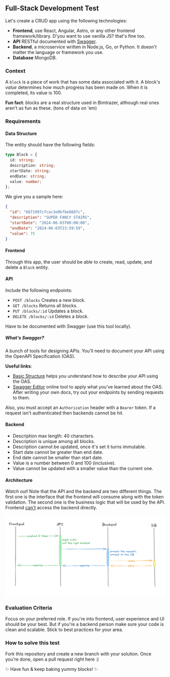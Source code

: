 ## Full-Stack Development Test

Let's create a CRUD app using the following technologies:

- **Frontend**, use React, Angular, Astro, or any other frontend framework/library. D'you want to use vanilla JS? that's fine too.
- **API** RESTful documented with [Swagger](https://swagger.io/).
- **Backend**, a microservice written in Node.js, Go, or Python. It doesn't matter the language or framework you use.
- **Database** MongoDB.

### Context

A `block` is a piece of work that has some data associated with it. A block's _value_ determines how much progress has been made on. When it is completed, its value is 100.

**Fun fact**: blocks are a real structure used in Bimtrazer, although real ones aren't as fun as these. (tons of data on 'em)

### Requirements

#### **Data Structure**

The entity should have the following fields:

```TypeScript
type Block = {
  id: string;
  description: string;
  startDate: string;
  endDate: string;
  value: number;
};
```

We give you a sample here:

```json
{
  "id": "6671997cfcac3e0bfbe8607c",
  "description": "SUPER FANCY STAIRS",
  "startDate": "2024-06-03T00:00:00",
  "endDate": "2024-06-03T23:59:59",
  "value": 75
}
```

#### **Frontend**

Through this app, the user should be able to create, read, update, and delete a `Block` entity.

#### **API**

Include the following endpoints:

- `POST /blocks` Creates a new block.
- `GET /blocks` Returns all blocks.
- `PUT /blocks/:id` Updates a block.
- `DELETE /blocks/:id` Deletes a block.

Have to be documented with Swagger (use this tool locally).

##### What's Swagger?

A bunch of tools for designing APIs. You'll need to document your API using the OpenAPI Specification (OAS).

**Useful links**:

- [Basic Structure](https://swagger.io/docs/specification/basic-structure/) helps you understand how to describe your API using the OAS.
- [Swagger Editor](https://editor.swagger.io/) online tool to apply what you've learned about the OAS. After writing your own docs, try out your endpoints by sending requests to them.

Also, you must accept an `Authorization` header with a `Bearer` token. If a request isn't authenticated then backends cannot be hit.

#### **Backend**

- Description max length: 40 characters.
- Description is unique among all blocks.
- Description cannot be updated, once it's set it turns immutable.
- Start date cannot be greater than end date.
- End date cannot be smaller than start date.
- Value is a number between 0 and 100 (inclusive).
- Value cannot be updated with a smaller value than the current one.

#### **Architecture**

_Watch out!_ Note that the API and the backend are two different things. The first one is the interface that the frontend will consume along with the token validation. The second one is the business logic that will be used by the API. Frontend <u>can't</u> access the backend directly.

![Architecture Schema](/assets/architecture-schema.png)

### Evaluation Criteria

Focus on your preferred role. If you're into frontend, user experience and UI should be your best. But if you're a backend person make sure your code is clean and scalable. Stick to best practices for your area.

### How to solve this test

Fork this repository and create a new branch with your solution. Once you're done, open a pull request right here :)

✨ Have fun & keep baking yummy blocks! ✨
